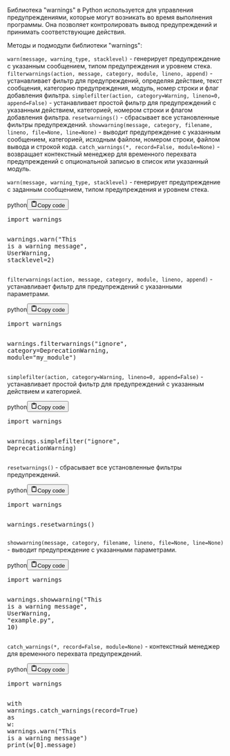 <p>Библиотека "warnings" в Python используется для управления предупреждениями, которые могут возникать во время выполнения программы.
Она позволяет контролировать вывод предупреждений и принимать соответствующие действия.</p>
<p>Методы и подмодули библиотеки "warnings":</p>
<p><code>warn(message, warning_type, stacklevel)</code> - генерирует предупреждение с указанным сообщением, типом предупреждения и уровнем стека.
<code>filterwarnings(action, message, category, module, lineno, append)</code> - устанавливает фильтр для предупреждений, определяя действие, текст сообщения, категорию предупреждения, модуль, номер строки и флаг добавления фильтра.
<code>simplefilter(action, category=Warning, lineno=0, append=False)</code> - устанавливает простой фильтр для предупреждений с указанным действием, категорией, номером строки и флагом добавления фильтра.
<code>resetwarnings()</code> - сбрасывает все установленные фильтры предупреждений.
<code>showwarning(message, category, filename, lineno, file=None, line=None)</code> - выводит предупреждение с указанным сообщением, категорией, исходным файлом, номером строки, файлом вывода и строкой кода.
<code>catch_warnings(*, record=False, module=None)</code> - возвращает контекстный менеджер для временного перехвата предупреждений с опциональной записью в список или указанный модуль.</p>
<p><code>warn(message, warning_type, stacklevel)</code> - генерирует предупреждение с заданным сообщением, типом предупреждения и уровнем стека.</p>
<div class="code_element"><div class="lang_line"><text>python</text><button class="copy_code_button" onclick="CopyCode(this)"><svg style="width: 1.2em;height: 1.2em;" aria-hidden="true" xmlns="http://www.w3.org/2000/svg" fill="none" viewBox="0 0 24 24"><path stroke="currentColor" stroke-linecap="round" stroke-linejoin="round" stroke-width="2" d="M15 4h3a1 1 0 0 1 1 1v15a1 1 0 0 1-1 1H6a1 1 0 0 1-1-1V5a1 1 0 0 1 1-1h3m0 3h6m-5-4v4h4V3h-4Z"/></svg><text>Copy code</text></button></div><div class="code"><div class="highlight"><pre><span></span><span class="kn">import</span> <span class="nn">warnings</span>

<span class="n">warnings</span><span class="o">.</span><span class="n">warn</span><span class="p">(</span><span class="s2">&quot;This is a warning message&quot;</span><span class="p">,</span> <span class="ne">UserWarning</span><span class="p">,</span> <span class="n">stacklevel</span><span class="o">=</span><span class="mi">2</span><span class="p">)</span>
</pre></div></div></div>

<p><code>filterwarnings(action, message, category, module, lineno, append)</code> - устанавливает фильтр для предупреждений с указанными параметрами.</p>
<div class="code_element"><div class="lang_line"><text>python</text><button class="copy_code_button" onclick="CopyCode(this)"><svg style="width: 1.2em;height: 1.2em;" aria-hidden="true" xmlns="http://www.w3.org/2000/svg" fill="none" viewBox="0 0 24 24"><path stroke="currentColor" stroke-linecap="round" stroke-linejoin="round" stroke-width="2" d="M15 4h3a1 1 0 0 1 1 1v15a1 1 0 0 1-1 1H6a1 1 0 0 1-1-1V5a1 1 0 0 1 1-1h3m0 3h6m-5-4v4h4V3h-4Z"/></svg><text>Copy code</text></button></div><div class="code"><div class="highlight"><pre><span></span><span class="kn">import</span> <span class="nn">warnings</span>

<span class="n">warnings</span><span class="o">.</span><span class="n">filterwarnings</span><span class="p">(</span><span class="s2">&quot;ignore&quot;</span><span class="p">,</span> <span class="n">category</span><span class="o">=</span><span class="ne">DeprecationWarning</span><span class="p">,</span> <span class="n">module</span><span class="o">=</span><span class="s2">&quot;my_module&quot;</span><span class="p">)</span>
</pre></div></div></div>

<p><code>simplefilter(action, category=Warning, lineno=0, append=False)</code> - устанавливает простой фильтр для предупреждений с указанным действием и категорией.</p>
<div class="code_element"><div class="lang_line"><text>python</text><button class="copy_code_button" onclick="CopyCode(this)"><svg style="width: 1.2em;height: 1.2em;" aria-hidden="true" xmlns="http://www.w3.org/2000/svg" fill="none" viewBox="0 0 24 24"><path stroke="currentColor" stroke-linecap="round" stroke-linejoin="round" stroke-width="2" d="M15 4h3a1 1 0 0 1 1 1v15a1 1 0 0 1-1 1H6a1 1 0 0 1-1-1V5a1 1 0 0 1 1-1h3m0 3h6m-5-4v4h4V3h-4Z"/></svg><text>Copy code</text></button></div><div class="code"><div class="highlight"><pre><span></span><span class="kn">import</span> <span class="nn">warnings</span>

<span class="n">warnings</span><span class="o">.</span><span class="n">simplefilter</span><span class="p">(</span><span class="s2">&quot;ignore&quot;</span><span class="p">,</span> <span class="ne">DeprecationWarning</span><span class="p">)</span>
</pre></div></div></div>

<p><code>resetwarnings()</code> - сбрасывает все установленные фильтры предупреждений.</p>
<div class="code_element"><div class="lang_line"><text>python</text><button class="copy_code_button" onclick="CopyCode(this)"><svg style="width: 1.2em;height: 1.2em;" aria-hidden="true" xmlns="http://www.w3.org/2000/svg" fill="none" viewBox="0 0 24 24"><path stroke="currentColor" stroke-linecap="round" stroke-linejoin="round" stroke-width="2" d="M15 4h3a1 1 0 0 1 1 1v15a1 1 0 0 1-1 1H6a1 1 0 0 1-1-1V5a1 1 0 0 1 1-1h3m0 3h6m-5-4v4h4V3h-4Z"/></svg><text>Copy code</text></button></div><div class="code"><div class="highlight"><pre><span></span><span class="kn">import</span> <span class="nn">warnings</span>

<span class="n">warnings</span><span class="o">.</span><span class="n">resetwarnings</span><span class="p">()</span>
</pre></div></div></div>

<p><code>showwarning(message, category, filename, lineno, file=None, line=None)</code> - выводит предупреждение с указанными параметрами.</p>
<div class="code_element"><div class="lang_line"><text>python</text><button class="copy_code_button" onclick="CopyCode(this)"><svg style="width: 1.2em;height: 1.2em;" aria-hidden="true" xmlns="http://www.w3.org/2000/svg" fill="none" viewBox="0 0 24 24"><path stroke="currentColor" stroke-linecap="round" stroke-linejoin="round" stroke-width="2" d="M15 4h3a1 1 0 0 1 1 1v15a1 1 0 0 1-1 1H6a1 1 0 0 1-1-1V5a1 1 0 0 1 1-1h3m0 3h6m-5-4v4h4V3h-4Z"/></svg><text>Copy code</text></button></div><div class="code"><div class="highlight"><pre><span></span><span class="kn">import</span> <span class="nn">warnings</span>

<span class="n">warnings</span><span class="o">.</span><span class="n">showwarning</span><span class="p">(</span><span class="s2">&quot;This is a warning message&quot;</span><span class="p">,</span> <span class="ne">UserWarning</span><span class="p">,</span> <span class="s2">&quot;example.py&quot;</span><span class="p">,</span> <span class="mi">10</span><span class="p">)</span>
</pre></div></div></div>

<p><code>catch_warnings(*, record=False, module=None)</code> - контекстный менеджер для временного перехвата предупреждений.</p>
<div class="code_element"><div class="lang_line"><text>python</text><button class="copy_code_button" onclick="CopyCode(this)"><svg style="width: 1.2em;height: 1.2em;" aria-hidden="true" xmlns="http://www.w3.org/2000/svg" fill="none" viewBox="0 0 24 24"><path stroke="currentColor" stroke-linecap="round" stroke-linejoin="round" stroke-width="2" d="M15 4h3a1 1 0 0 1 1 1v15a1 1 0 0 1-1 1H6a1 1 0 0 1-1-1V5a1 1 0 0 1 1-1h3m0 3h6m-5-4v4h4V3h-4Z"/></svg><text>Copy code</text></button></div><div class="code"><div class="highlight"><pre><span></span><span class="kn">import</span> <span class="nn">warnings</span>

<span class="k">with</span> <span class="n">warnings</span><span class="o">.</span><span class="n">catch_warnings</span><span class="p">(</span><span class="n">record</span><span class="o">=</span><span class="kc">True</span><span class="p">)</span> <span class="k">as</span> <span class="n">w</span><span class="p">:</span>
    <span class="n">warnings</span><span class="o">.</span><span class="n">warn</span><span class="p">(</span><span class="s2">&quot;This is a warning message&quot;</span><span class="p">)</span>
    <span class="nb">print</span><span class="p">(</span><span class="n">w</span><span class="p">[</span><span class="mi">0</span><span class="p">]</span><span class="o">.</span><span class="n">message</span><span class="p">)</span>
</pre></div></div></div>